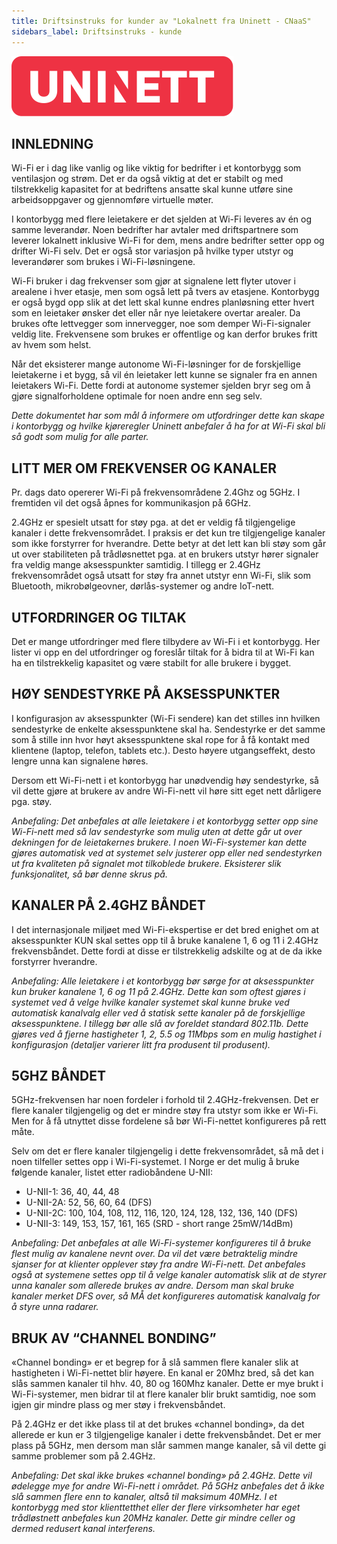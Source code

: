 ```yaml
---
title: Driftsinstruks for kunder av "Lokalnett fra Uninett - CNaaS"
sidebars_label: Driftsinstruks - kunde
---
```


![](/img/uninett_logo.svg)

## INNLEDNING

Wi-Fi er i dag like vanlig og like viktig for bedrifter i et kontorbygg som ventilasjon og strøm. Det er da også viktig at det er stabilt og med tilstrekkelig kapasitet for at bedriftens ansatte skal kunne utføre sine arbeidsoppgaver og gjennomføre virtuelle møter. 

I kontorbygg med flere leietakere er det sjelden at Wi-Fi leveres av én og samme leverandør. Noen bedrifter har avtaler med driftspartnere som leverer lokalnett inklusive Wi-Fi for dem, mens andre bedrifter setter opp og drifter Wi-Fi selv. Det er også stor variasjon på hvilke typer utstyr og leverandører som brukes i Wi-Fi-løsningene.

Wi-Fi bruker i dag frekvenser som gjør at signalene lett flyter utover i arealene i hver etasje, men som også lett på tvers av etasjene. Kontorbygg er også bygd opp slik at det lett skal kunne endres planløsning etter hvert som en leietaker ønsker det eller når nye leietakere overtar arealer. Da brukes ofte lettvegger som innervegger, noe som demper Wi-Fi-signaler veldig lite. Frekvensene som brukes er offentlige og kan derfor brukes fritt av hvem som helst. 

Når det eksisterer mange autonome Wi-Fi-løsninger for de forskjellige leietakerne i et bygg, så vil én leietaker lett kunne se signaler fra en annen leietakers Wi-Fi. Dette fordi at autonome systemer sjelden bryr seg om å gjøre signalforholdene optimale for noen andre enn seg selv. 

*Dette dokumentet har som mål å informere om utfordringer dette kan skape i kontorbygg og hvilke kjøreregler Uninett anbefaler å ha for at Wi-Fi skal bli så godt som mulig for alle parter.*

## LITT MER OM FREKVENSER OG KANALER

Pr. dags dato opererer Wi-Fi på frekvensområdene 2.4Ghz og 5GHz. I fremtiden vil det også åpnes for kommunikasjon på 6GHz. 

2.4GHz er spesielt utsatt for støy pga. at det er veldig få tilgjengelige kanaler i dette frekvensområdet. I praksis er det kun tre tilgjengelige kanaler som ikke forstyrrer for hverandre. Dette betyr at det lett kan bli støy som går ut over stabiliteten på trådløsnettet pga. at en brukers utstyr hører signaler fra veldig mange aksesspunkter samtidig. I tillegg er 2.4GHz frekvensområdet også utsatt for støy fra annet utstyr enn Wi-Fi, slik som Bluetooth, mikrobølgeovner, dørlås-systemer og andre IoT-nett. 

## UTFORDRINGER OG TILTAK

Det er mange utfordringer med flere tilbydere av Wi-Fi i et kontorbygg. Her lister vi opp en del utfordringer og foreslår tiltak for å bidra til at Wi-Fi kan ha en tilstrekkelig kapasitet og være stabilt for alle brukere i bygget.

## HØY SENDESTYRKE PÅ AKSESSPUNKTER

I konfigurasjon av aksesspunkter (Wi-Fi sendere) kan det stilles inn hvilken sendestyrke de enkelte aksesspunktene skal ha. Sendestyrke er det samme som å stille inn hvor høyt aksesspunktene skal rope for å få kontakt med klientene (laptop, telefon, tablets etc.). Desto høyere utgangseffekt, desto lengre unna kan signalene høres. 

Dersom ett Wi-Fi-nett i et kontorbygg har unødvendig høy sendestyrke, så vil dette gjøre at brukere av andre Wi-Fi-nett vil høre sitt eget nett dårligere pga. støy. 

*Anbefaling:
Det anbefales at alle leietakere i et kontorbygg setter opp sine Wi-Fi-nett med så lav sendestyrke som mulig uten at dette går ut over dekningen for de leietakernes brukere. I noen Wi-Fi-systemer kan dette gjøres automatisk ved at systemet selv justerer opp eller ned sendestyrken ut fra kvaliteten på signalet mot tilkoblede brukere. Eksisterer slik funksjonalitet, så bør denne skrus på.*

## KANALER PÅ 2.4GHZ BÅNDET

I det internasjonale miljøet med Wi-Fi-ekspertise er det bred enighet om at aksesspunkter KUN skal settes opp til å bruke kanalene 1, 6 og 11 i 2.4GHz frekvensbåndet. Dette fordi at disse er tilstrekkelig adskilte og at de da ikke forstyrrer hverandre. 

*Anbefaling:
Alle leietakere i et kontorbygg bør sørge for at aksesspunkter kun bruker kanalene 1, 6 og 11 på 2.4GHz. Dette kan som oftest gjøres i systemet ved å velge hvilke kanaler systemet skal kunne bruke ved automatisk kanalvalg eller ved å statisk sette kanaler på de forskjellige aksesspunktene. I tillegg bør alle slå av foreldet standard 802.11b. Dette gjøres ved å fjerne hastigheter 1, 2, 5.5 og 11Mbps som en mulig hastighet i konfigurasjon (detaljer varierer litt fra produsent til produsent).*


## 5GHZ BÅNDET

5GHz-frekvensen har noen fordeler i forhold til 2.4GHz-frekvensen. Det er flere kanaler tilgjengelig og det er mindre støy fra utstyr som ikke er Wi-Fi. Men for å få utnyttet disse fordelene så bør Wi-Fi-nettet konfigureres på rett måte. 

Selv om det er flere kanaler tilgjengelig i dette frekvensområdet, så må det i noen tilfeller settes opp i Wi-Fi-systemet. I Norge er det mulig å bruke følgende kanaler, listet etter radiobåndene U-NII:

- U-NII-1: 	36, 40, 44, 48
- U-NII-2A: 52, 56, 60, 64 (DFS)
- U-NII-2C:	100, 104, 108, 112, 116, 120, 124, 128, 132, 136, 140 (DFS)
- U-NII-3:	149, 153, 157, 161, 165 (SRD - short range 25mW/14dBm) 

*Anbefaling:
Det anbefales at alle Wi-Fi-systemer konfigureres til å bruke flest mulig av kanalene nevnt over. Da vil det være betraktelig mindre sjanser for at klienter opplever støy fra andre Wi-Fi-nett. Det anbefales også at systemene settes opp til å velge kanaler automatisk slik at de styrer unna kanaler som allerede brukes av andre. Dersom man skal bruke kanaler merket DFS over, så MÅ det konfigureres automatisk kanalvalg for å styre unna radarer.*

## BRUK AV “CHANNEL BONDING”

«Channel bonding» er et begrep for å slå sammen flere kanaler slik at hastigheten i Wi-Fi-nettet blir høyere. En kanal er 20Mhz bred, så det kan slås sammen kanaler til hhv. 40, 80 og 160Mhz kanaler. Dette er mye brukt i Wi-Fi-systemer, men bidrar til at flere kanaler blir brukt samtidig, noe som igjen gir mindre plass og mer støy i frekvensbåndet. 

På 2.4GHz er det ikke plass til at det brukes «channel bonding», da det allerede er kun er 3 tilgjengelige kanaler i dette frekvensbåndet. Det er mer plass på 5GHz, men dersom man slår sammen mange kanaler, så vil dette gi samme problemer som på 2.4GHz. 

*Anbefaling:
Det skal ikke brukes «channel bonding» på 2.4GHz. Dette vil ødelegge mye for andre Wi-Fi-nett i området. 
På 5GHz anbefales det å ikke slå sammen flere enn to kanaler, altså til maksimum 40MHz. 
I et kontorbygg med stor klienttetthet eller der flere virksomheter har eget trådløstnett anbefales kun 20MHz kanaler. Dette gir mindre celler og dermed redusert kanal interferens.*
